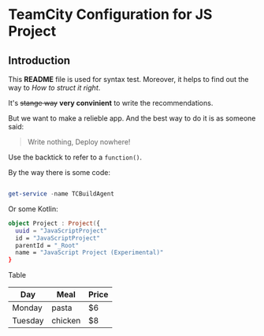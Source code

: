 # TeamCity Configuration for JS Project
## Introduction

This **README** file is used for syntax test. Moreover, it helps to find out the way to *How to struct it right*.

It's ~~stange way~~ __very convinient__ to write the recommendations.

But we want to make a relieble app. And the best way to do it is as someone said: 

>Write nothing, Deploy nowhere!

Use the backtick to refer to a `function()`.

By the way there is some code:
```powershell

get-service -name TCBuildAgent
```

Or some Kotlin:

```Kotlin
object Project : Project({
  uuid = "JavaScriptProject"
  id = "JavaScriptProject"
  parentId = "_Root"
  name = "JavaScript Project (Experimental)"
}
```

Table

| Day | Meal | Price |
| - | - | - |
| Monday | pasta | $6 |
| Tuesday | chicken | $8 |
